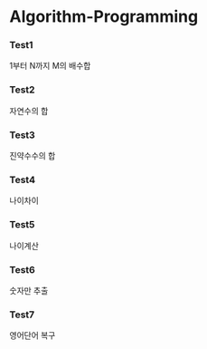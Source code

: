 # Algorithm-Programming

### Test1 
1부터 N까지 M의 배수합

### Test2
자연수의 합

### Test3
진약수수의 합

### Test4
나이차이

### Test5
나이계산

### Test6
숫자만 추출

### Test7
영어단어 복구
